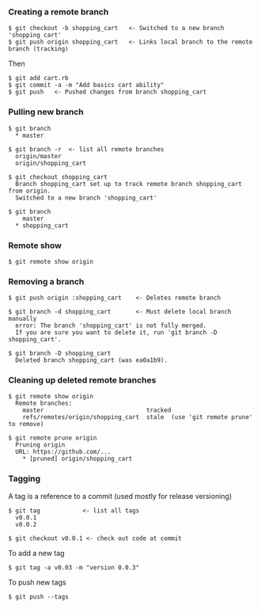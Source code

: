### Creating a remote branch
```
$ git checkout -b shopping_cart   <- Switched to a new branch 'shopping cart'
$ git push origin shopping_cart   <- Links local branch to the remote branch (tracking)
```
Then
```
$ git add cart.rb
$ git commit -a -m "Add basics cart ability"
$ git push   <- Pushed changes from branch shopping_cart
```
### Pulling new branch
```
$ git branch
  * master
```
```
$ git branch -r  <- list all remote branches
  origin/master
  origin/shopping_cart
```
```
$ git checkout shopping_cart
  Branch shopping_cart set up to track remote branch shopping_cart from origin.
  Switched to a new branch 'shopping_cart'
```
```
$ git branch
    master
  * shopping_cart
```
### Remote show
```
$ git remote show origin
```
### Removing a branch
```
$ git push origin :shopping_cart    <- Deletes remote branch
```
```
$ git branch -d shopping_cart       <- Must delete local branch manually
  error: The branch 'shopping_cart' is not fully merged.
  If you are sure you want to delete it, run 'git branch -D shopping_cart'.
```
```
$ git branch -D shopping_cart
  Deleted branch shopping_cart (was ea0a1b9).
```
### Cleaning up deleted remote branches
```
$ git remote show origin  
  Remote branches:
    master                             tracked
    refs/remotes/origin/shopping_cart  stale  (use 'git remote prune' to remove)
```
```
$ git remote prune origin
  Pruning origin
  URL: https://github.com/...
    * [pruned] origin/shopping_cart
```
### Tagging
A tag is a reference to a commit (used mostly for release versioning)
```
$ git tag            <- list all tags
  v0.0.1
  v0.0.2
```
```
$ git checkout v0.0.1 <- check out code at commit
```
To add a new tag
```
$ git tag -a v0.03 -m "version 0.0.3"
```
To push new tags
```
$ git push --tags
```

